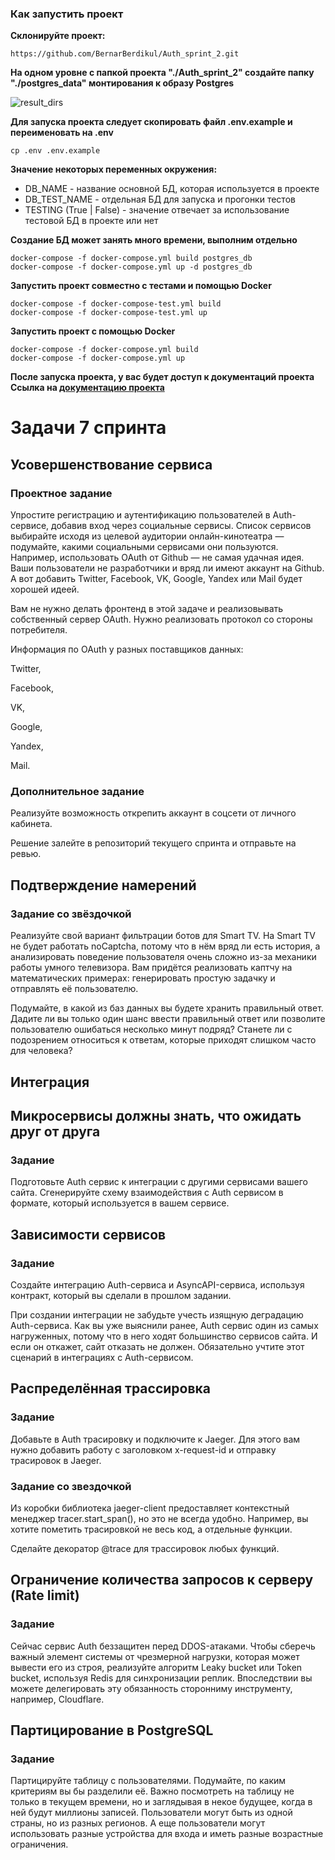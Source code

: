 ### Как запустить проект

**Склонируйте проект:**
```commandline
https://github.com/BernarBerdikul/Auth_sprint_2.git
```

**На одном уровне с папкой проекта "./Auth_sprint_2" создайте папку "./postgres_data" монтирования к образу Postgres**

![result_dirs](https://github.com/BernarBerdikul/Auth_sprint_2/blob/main/documentation/dirs.jpg?raw=true)

**Для запуска проекта следует скопировать файл .env.example и переименовать на .env**
```commandline
cp .env .env.example
```
**Значение некоторых переменных окружения:**
* DB_NAME - название основной БД, которая используется в проекте
* DB_TEST_NAME - отдельная БД для запуска и прогонки тестов
* TESTING (True | False) - значение отвечает за использование тестовой БД в проекте или нет


**Создание БД может занять много времени, выполним отдельно**
```commandline
docker-compose -f docker-compose.yml build postgres_db
docker-compose -f docker-compose.yml up -d postgres_db
```

**Запустить проект совместно с тестами и помощью Docker**
```commandline
docker-compose -f docker-compose-test.yml build
docker-compose -f docker-compose-test.yml up
```

**Запустить проект с помощью Docker**
```commandline
docker-compose -f docker-compose.yml build
docker-compose -f docker-compose.yml up
```

**После запуска проекта, у вас будет доступ к документаций проекта**
**Ссылка на [документацию проекта](http://localhost:5000/apidocs/)**

# Задачи 7 спринта

## Усовершенствование сервиса

### Проектное задание
Упростите регистрацию и аутентификацию пользователей в Auth-сервисе, добавив вход через социальные сервисы. Список сервисов выбирайте исходя из целевой аудитории онлайн-кинотеатра — подумайте, какими социальными сервисами они пользуются. Например, использовать OAuth от Github — не самая удачная идея. Ваши пользователи не разработчики и вряд ли имеют аккаунт на Github. А вот добавить Twitter, Facebook, VK, Google, Yandex или Mail будет хорошей идеей.

Вам не нужно делать фронтенд в этой задаче и реализовывать собственный сервер OAuth. Нужно реализовать протокол со стороны потребителя.

Информация по OAuth у разных поставщиков данных:

Twitter,

Facebook,

VK,

Google,

Yandex,

Mail.

### Дополнительное задание
Реализуйте возможность открепить аккаунт в соцсети от личного кабинета.

Решение залейте в репозиторий текущего спринта и отправьте на ревью.

## Подтверждение намерений

### Задание со звёздочкой

Реализуйте свой вариант фильтрации ботов для Smart TV. На Smart TV не будет работать noCaptcha, потому что в нём вряд ли есть история, а анализировать поведение пользователя очень сложно из-за механики работы умного телевизора. Вам придётся реализовать каптчу на математических примерах: генерировать простую задачку и отправлять её пользователю.

Подумайте, в какой из баз данных вы будете хранить правильный ответ. Дадите ли вы только один шанс ввести правильный ответ или позволите пользователю ошибаться несколько минут подряд? Станете ли с подозрением относиться к ответам, которые приходят слишком часто для человека?

## Интеграция

## Микросервисы должны знать, что ожидать друг от друга

### Задание
Подготовьте Auth сервис к интеграции с другими сервисами вашего сайта. Сгенерируйте схему взаимодействия с Auth сервисом в формате, который используется в вашем сервисе.

## Зависимости сервисов
### Задание

Создайте интеграцию Auth-сервиса и AsyncAPI-сервиса, используя контракт, который вы сделали в прошлом задании.

При создании интеграции не забудьте учесть изящную деградацию Auth-сервиса. Как вы уже выяснили ранее, Auth сервис один из самых нагруженных, потому что в него ходят большинство сервисов сайта. И если он откажет, сайт отказать не должен. Обязательно учтите этот сценарий в интеграциях с Auth-сервисом.

## Распределённая трассировка

### Задание
Добавьте в Auth трасировку и подключите к Jaeger. Для этого вам нужно добавить работу с заголовком x-request-id и отправку трасировок в Jaeger.
### Задание со звездочкой
Из коробки библиотека jaeger-client предоставляет контекстный менеджер tracer.start_span(), но это не всегда удобно. Например, вы хотите пометить трасировкой не весь код, а отдельные функции.

Сделайте декоратор @trace для трассировок любых функций.

## Ограничение количества запросов к серверу (Rate limit)
### Задание
Сейчас сервис Auth беззащитен перед DDOS-атаками. Чтобы сберечь важный элемент системы от чрезмерной нагрузки, которая может вывести его из строя, реализуйте алгоритм Leaky bucket или Token bucket, используя Redis для синхронизации реплик. Впоследствии вы можете делегировать эту обязанность сторонниму инструменту, например, Cloudflare.

## Партицирование в PostgreSQL
### Задание
Партицируйте таблицу с пользователями. Подумайте, по каким критериям вы бы разделили её. Важно посмотреть на таблицу не только в текущем времени, но и заглядывая в некое будущее, когда в ней будут миллионы записей. Пользователи могут быть из одной страны, но из разных регионов. А еще пользователи могут использовать разные устройства для входа и иметь разные возрастные ограничения.
